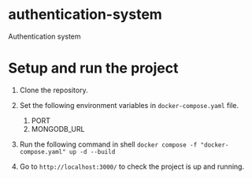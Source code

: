 # authentication-system
Authentication system

# Setup and run the project
1. Clone the repository.

2. Set the following environment variables in `docker-compose.yaml` file.
    1. PORT
    2. MONGODB_URL
3. Run the following command in shell
   `docker compose -f "docker-compose.yaml" up -d --build`
4. Go to `http://localhost:3000/` to check the project is up and running.